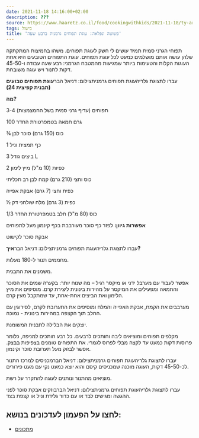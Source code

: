 ```yaml
---
date: 2021-11-18 14:16:00+02:00
description: ???
source: https://www.haaretz.co.il/food/cookingwithkids/2021-11-18/ty-article/0000017f-f8ed-d318-afff-fbef8b600000
tags: בישול
title: 'פשוטה ונפלאה: עוגת תפוחים גרמנית ברבע שעה'
---
```


תפוחי הגרני סמית תמיד עושים לי חשק לעוגת תפוחים. משהו בחמיצות המתקתקה שלהן עושה אותם מושלמים כמעט לכל עוגת תפוחים. עוגת התפוחים הטובעים היא אחת העוגות הקלות והטעימות ביותר שמגיעות מהמטבח הגרמני: רבע שעה עבודה ו-45-50 דקות לתנור ויש עוגה משובחת.

 עברו לתצוגת גלריהעוגת תפוחים גרמניתצילום: דניאל הבר**עוגת תפוחים טבועים (תבנית קפיצית 24)**

**מה?**

3-4 תפוחים (עדיף גרני סמית בשל החמצמצות)

100 גרם חמאה בטמפרטורת החדר

¾ כוס (150 גרם) סוכר לבן

1 כף תמצית וניל

3 ביצים גודל L

2 כפיות (10 מ"ל) מיץ לימון

כוס וחצי (210 גרם) קמח לבן רב תכליתי

כפית וחצי (7 גרם) אבקת אפייה

½ כפית (3 גרם) מלח שולחני דק

1/3 כוס (80 מ"ל) חלב בטמפרטורת החדר

**אפשרות גיוון:** לפזר כף סוכר מעורבבת בכף קינמון מעל לתפוחים

אבקת סוכר לקישוט

 עברו לתצוגת גלריהעוגת תפוחים גרמניתצילום: דניאל הבר**איך?**

מחממים תנור ל-180 מעלות.

משמנים את התבנית.

אפשר לעבוד עם מערבל ידני או מיקסר רגיל – מה שנוח יותר: בקערה שמים את הסוכר והחמאה ומפעילים את המיקסר על מהירות בינונית ליצירת קרם. מוסיפים את מיץ הלימון ואת הביצים אחת-אחת, עד שמתקבל מעין קרם.

מערבבים את הקמח, אבקת האפייה והמלח ומוסיפים את התערובת לקרם, לסירוגין עם החלב תוך הקצפה במהירות בינונית - נמוכה.

יוצקים את הבלילה לתבנית המשומנת.

מקלפים תפוחים ומוציאים ליבה וחותכים לרבעים. כל רבע חותכים למניפה, כלומר פרוסות דקות כמעט עד לקצה מבלי לפרוס לגמרי. את התפוחים טומנים בצפיפות בבצק. אפשר לבזוק מעל תערובת סוכר וקינמון.

 עברו לתצוגת גלריהעוגת תפוחים גרמניתצילום: דניאל הברמכניסים למרכז התנור לכ-45-50 דקות, העוגה מוכנה שמכניסים קיסם והוא יוצא כמעט נקי עם מעט פירורים.

מוציאים מהתנור ונותנים לעוגה להתקרר על רשת.

 עברו לתצוגת גלריהעוגת תפוחים גרמניתצילום: דניאל הברבוזקים אבקת סוכר לפני ההגשה ומגישים לבד או עם כדור גלידת וניל או קצפת בצד.

לחצו על הפעמון לעדכונים בנושא:
------------------------------

* [מתכונים](/ty-tag/recipes-0000017f-da28-dea8-a77f-de6a4ba50000)